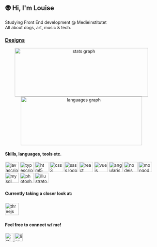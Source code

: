 ## 👽 Hi, I'm Louise

Studying Front End development @ Medieinstitutet </br>
All about dogs, art, music & tech.

###
### <a href="DESIGNS.md">Designs</a>

<div align="center">
  <img src="https://github-readme-stats.vercel.app/api?hide_title=true&hide_rank=false&show_icons=false&include_all_commits=true&count_private=true&disable_animations=false&theme=vue-dark&locale=en&hide_border=true&username=lrosenqv" height="160" width="440" alt="stats graph"  />
  <img src="https://github-readme-stats.vercel.app/api/top-langs?locale=en&hide_title=true&layout=compact&card_width=320&langs_count=5&theme=vue-dark&hide_border=true&username=lrosenqv" height="160" width="400" alt="languages graph"  />
</div>

#### Skills, languages, tools etc.

<div align="left">
  <img src="https://cdn.jsdelivr.net/gh/devicons/devicon/icons/javascript/javascript-original.svg" height="33" width="45" alt="javascript logo"  />
  <img src="https://cdn.jsdelivr.net/gh/devicons/devicon/icons/typescript/typescript-plain.svg" height="33" width="45" alt="typescript logo"  />
  <img src="https://cdn.jsdelivr.net/gh/devicons/devicon/icons/html5/html5-plain.svg" height="33" width="45" alt="html5 logo"  />
  <img src="https://cdn.jsdelivr.net/gh/devicons/devicon/icons/css3/css3-plain.svg" height="33" width="45" alt="css3 logo"  />
  <img src="https://cdn.jsdelivr.net/gh/devicons/devicon/icons/sass/sass-original.svg" height="33" width="45" alt="sass logo"  />
  <img src="https://cdn.jsdelivr.net/gh/devicons/devicon/icons/react/react-original.svg" height="33" width="45" alt="react logo"  />
  <img src="https://cdn.jsdelivr.net/gh/devicons/devicon/icons/vuejs/vuejs-original.svg" height="33" width="45" alt="vuejs logo"  />
  <img src="https://cdn.jsdelivr.net/gh/devicons/devicon/icons/angularjs/angularjs-plain.svg" height="33" width="45" alt="angularjs logo"  />
  <img src="https://cdn.jsdelivr.net/gh/devicons/devicon/icons/nodejs/nodejs-plain.svg" height="33" width="45" alt="nodejs logo"  />
  <img src="https://cdn.jsdelivr.net/gh/devicons/devicon/icons/mongodb/mongodb-plain.svg" height="33" width="45" alt="mongodb logo"  />
  <img src="https://cdn.jsdelivr.net/gh/devicons/devicon/icons/mysql/mysql-plain.svg" height="33" width="45" alt="mysql logo"  />
  <img src="https://cdn.jsdelivr.net/gh/devicons/devicon/icons/photoshop/photoshop-line.svg" height="33" width="45" alt="photoshop logo"  />
  <img src="https://cdn.jsdelivr.net/gh/devicons/devicon/icons/illustrator/illustrator-line.svg" height="33" width="45" alt="illustrator logo"  />
</div>

###

#### Currently taking a closer look at:

###

<div align="left">
  <img src="https://cdn.jsdelivr.net/gh/devicons/devicon/icons/threejs/threejs-original.svg" height="40" width="45" alt="threejs logo"  />
</div>

###

#### Feel free to connect w/ me!

<div align="left">
  <a href="mailto:louise.rosenqvist@medieinstitutet.se" target="_blank">
    <img src="https://img.shields.io/static/v1?message=Outlook&logo=microsoft-outlook&label=&color=0078D4&logoColor=white&labelColor=&style=for-the-badge" height="27" alt="microsoft-outlook logo"  />
  </a>
  
  <a href="https://www.linkedin.com/in/louise-rosenqvist-722922124">
    <img src="https://img.shields.io/static/v1?message=LinkedIn&logo=linkedin&label=&color=0077B5&logoColor=white&labelColor=&style=for-the-badge" 
  height="27" alt="linkedin logo"  />
  </a>
</div>

###



<!---
lrosenqv/lrosenqv is a ✨ special ✨ repository because its `README.md` (this file) appears on your GitHub profile.
You can click the Preview link to take a look at your changes.
--->
